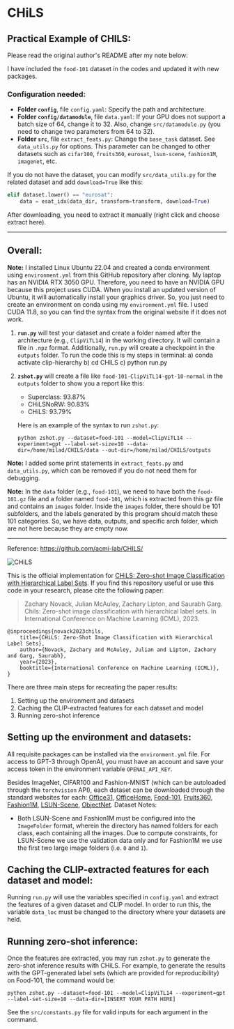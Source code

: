 # CHiLS

## Practical Example of CHILS:

Please read the original author's README after my note below:

I have included the `food-101` dataset in the codes and updated it with new packages.

### Configuration needed:
- **Folder `config`**, file `config.yaml`: Specify the path and architecture.
- **Folder `config/datamodule`**, file `data.yaml`: If your GPU does not support a batch size of 64, change it to 32. Also, change `src/datamodule.py` (you need to change two parameters from 64 to 32).
- **Folder `src`**, file `extract_feats.py`: Change the `base_task` dataset. See `data_utils.py` for options. This parameter can be changed to other datasets such as `cifar100`, `fruits360`, `eurosat`, `lsun-scene`, `fashion1M`, `imagenet`, etc.

If you do not have the dataset, you can modify `src/data_utils.py` for the related dataset and add `download=True` like this:

```python
elif dataset.lower() == "eurosat":
    data = esat_idx(data_dir, transform=transform, download=True)
```

After downloading, you need to extract it manually (right click and choose extract here).

 ------


## Overall:
**Note:** I installed Linux Ubuntu 22.04 and created a conda environment using `environment.yml` from this GitHub repository after cloning. My laptop has an NVIDIA RTX 3050 GPU. Therefore, you need to have an NVIDIA GPU because this project uses CUDA. When you install an updated version of Ubuntu, it will automatically install your graphics driver. So, you just need to create an environment on conda using my `environment.yml` file. I used CUDA 11.8, so you can find the syntax from the original website if it does not work.

1. **`run.py`** will test your dataset and create a folder named after the architecture (e.g., `ClipViTL14`) in the working directory. It will contain a file in `.npz` format. Additionally, `run.py` will create a checkpoint in the `outputs` folder.
To run the code this is my steps in terminal:
a) conda activate clip-hierarchy
b) cd CHILS
c) python run.py

2. **`zshot.py`** will create a file like `food-101-ClipViTL14-gpt-10-normal` in the `outputs` folder to show you a report like this:
   - Superclass: 93.87%
   - CHiLSNoRW: 90.83%
   - CHiLS: 93.79%

   Here is an example of the syntax to run `zshot.py`:
   ```
   python zshot.py --dataset=food-101 --model=ClipViTL14 --experiment=gpt --label-set-size=10 --data-dir=/home/milad/CHILS/data --out-dir=/home/milad/CHILS/outputs
   ```

**Note:** I added some print statements in `extract_feats.py` and `data_utils.py`, which can be removed if you do not need them for debugging.

**Note:** In the `data` folder (e.g., `food-101`), we need to have both the `food-101.gz` file and a folder named `food-101`, which is extracted from this gz file and contains an `images` folder. Inside the `images` folder, there should be 101 subfolders, and the labels generated by this program should match these 101 categories. So, we have data, outputs, and specific arch folder, which are not here because they are empty now.


-------------------------------
Reference:
https://github.com/acmi-lab/CHILS/

![CHiLS](fig19.jpeg)

This is the official implementation for [CHiLS: Zero-shot Image Classification with Hierarchical Label Sets](https://arxiv.org/abs/2302.02551). If you find this repository useful or use this code in your research, please cite the following paper: 

> Zachary Novack, Julian McAuley, Zachary Lipton, and Saurabh Garg. Chils: Zero-shot image classification with hierarchical label sets. In International Conference on Machine Learning (ICML), 2023.
```
@inproceedings{novack2023chils,
    title={CHiLS: Zero-Shot Image Classification with Hierarchical Label Sets},
    author={Novack, Zachary and McAuley, Julian and Lipton, Zachary and Garg, Saurabh},
    year={2023},
    booktitle={International Conference on Machine Learning (ICML)}, 
}
```

There are three main steps for recreating the paper results:

1. Setting up the environment and datasets
2. Caching the CLIP-extracted features for each dataset and model
3. Running zero-shot inference


## Setting up the environment and datasets:
All requisite packages can be installed via the `environment.yml` file. For access to GPT-3 through OpenAI, you must have an account and save your access token in the environment variable `OPENAI_API_KEY`.

Besides ImageNet, CIFAR100 and Fashion-MNIST (which can be autoloaded through the `torchvision` API), each dataset can be downloaded through the standard websites for each: [Office31](https://faculty.cc.gatech.edu/~judy/domainadapt/#datasets_code), [OfficeHome](https://www.hemanthdv.org/officeHomeDataset.html), [Food-101](https://www.kaggle.com/datasets/dansbecker/food-101), [Fruits360](https://www.kaggle.com/datasets/moltean/fruits), [Fashion1M](https://github.com/Cysu/noisy_label), [LSUN-Scene](https://www.yf.io/p/lsun), [ObjectNet](https://objectnet.dev/).
Dataset Notes:
- Both LSUN-Scene and Fashion1M must be configured into the `ImageFolder` format, wherein the directory has named folders for each class, each containing all the images. Due to compute constraints, for LSUN-Scene we use the validation data only and for Fashion1M we use the first two large image folders (i.e. `0` and `1`).

## Caching the CLIP-extracted features for each dataset and model:
Running `run.py` will use the variables specified in `config.yaml` and extract the features of a given dataset and CLIP model. In order to run this, the variable `data_loc` must be changed to the directory where your datasets are held.

## Running zero-shot inference:
Once the features are extracted, you may run `zshot.py` to generate the zero-shot inference results with CHiLS. For example, to generate the results with the GPT-generated label sets (which are provided for reproducibility) on Food-101, the command would be:

```
python zshot.py --dataset=food-101 --model=ClipViTL14 --experiment=gpt --label-set-size=10 --data-dir=[INSERT YOUR PATH HERE]
```

See the `src/constants.py` file for valid inputs for each argument in the command.
